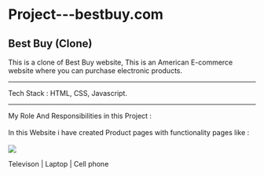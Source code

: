# Project---bestbuy.com
<h2>Best Buy (Clone)</h2>
 This is a clone of Best Buy website, This is an American E-commerce website where you can purchase electronic products.
  <hr/>
 Tech Stack : HTML, CSS, Javascript.
  <hr/>
  My Role And Responsibilities in this Project :
  <br/>
  <br/>
  In this Website i have created Product pages with functionality pages like :
  <br/>
  <br/>
   <img  src="https://encrypted-tbn0.gstatic.com/images?q=tbn:ANd9GcR8hDb0uECbIcdSyRj8d_X6Ik8tGCVIzgQbjg&usqp=CAU"></img>
  <br/>

  Televison |
   Laptop |
   Cell phone
